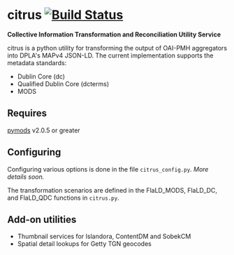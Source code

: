 # citrus [![Build Status](https://travis-ci.org/mrmiguez/citrus.svg?branch=master)](https://travis-ci.org/mrmiguez/citrus)
**Collective Information Transformation and Reconciliation Utility Service**

citrus is a python utility for transforming the output of OAI-PMH aggregators into DPLA's MAPv4 JSON-LD. 
The current implementation supports the metadata standards:
* Dublin Core (dc)
* Qualified Dublin Core (dcterms)
* MODS

## Requires

[pymods](https://github.com/mrmiguez/pymods) v2.0.5 or greater

## Configuring

Configuring various options is done in the file `citrus_config.py`. _More details soon._

The transformation scenarios are defined in the FlaLD_MODS, FlaLD_DC, and FlaLD_QDC functions in `citrus.py`. 

## Add-on utilities
* Thumbnail services for Islandora, ContentDM and SobekCM
* Spatial detail lookups for Getty TGN geocodes
